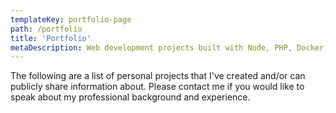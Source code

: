 ```yaml
---
templateKey: portfolio-page
path: /portfolio
title: 'Portfolio'
metaDescription: Web development projects built with Node, PHP, Docker, and React
---
```


The following are a list of personal projects that I've created and/or can publicly share information about.
Please contact me if you would like to speak about my professional background and experience.
